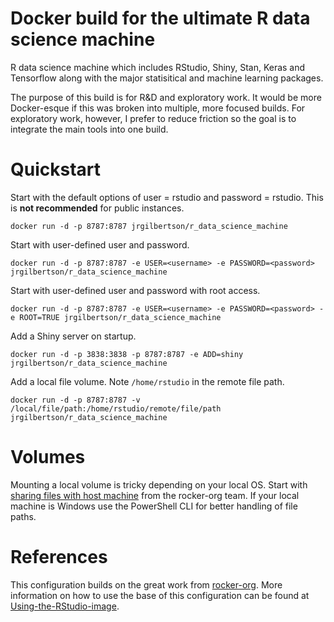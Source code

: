 # Docker build for the ultimate R data science machine

R data science machine which includes RStudio, Shiny, Stan, Keras and Tensorflow along with the major statisitical and machine learning packages.

The purpose of this build is for R&D and exploratory work. It would be more Docker-esque if this was broken into multiple, more focused builds. For exploratory work, however, I prefer to reduce friction so the goal is to integrate the main tools into one build.

# Quickstart

Start with the default options of user = rstudio and password = rstudio. This is **not recommended** for public instances.

```docker run -d -p 8787:8787 jrgilbertson/r_data_science_machine```

Start with user-defined user and password.

```docker run -d -p 8787:8787 -e USER=<username> -e PASSWORD=<password> jrgilbertson/r_data_science_machine```

Start with user-defined user and password with root access.

```docker run -d -p 8787:8787 -e USER=<username> -e PASSWORD=<password> -e ROOT=TRUE jrgilbertson/r_data_science_machine```

Add a Shiny server on startup.

```docker run -d -p 3838:3838 -p 8787:8787 -e ADD=shiny jrgilbertson/r_data_science_machine```

Add a local file volume. Note ```/home/rstudio``` in the remote file path.

```docker run -d -p 8787:8787 -v /local/file/path:/home/rstudio/remote/file/path jrgilbertson/r_data_science_machine```

# Volumes

Mounting a local volume is tricky depending on your local OS. Start with [sharing files with host machine](https://github.com/rocker-org/rocker/wiki/Sharing-files-with-host-machine) from the rocker-org team. If your local machine is Windows use the PowerShell CLI for better handling of file paths.

# References

This configuration builds on the great work from [rocker-org](https://github.com/rocker-org). More information on how to use the base of this configuration can be found at [Using-the-RStudio-image](https://github.com/rocker-org/rocker/wiki/Using-the-RStudio-image).

